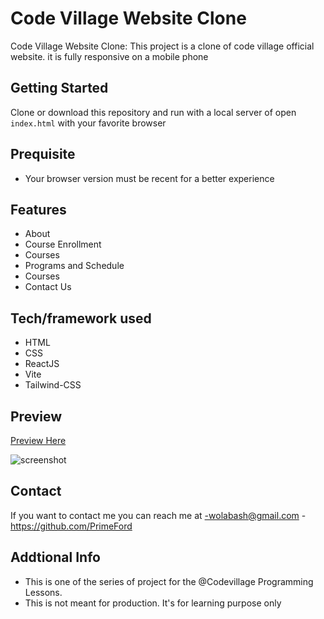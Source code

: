 # Code Village Website Clone

Code Village Website Clone: This project is a clone of code village official website. it is fully responsive on a mobile phone

## Getting Started

Clone or download this repository and run with a local server of open `index.html` with your favorite browser

## Prequisite

- Your browser version must be recent for a better experience

## Features

- About
- Course Enrollment
- Courses
- Programs and Schedule
- Courses
- Contact Us

## Tech/framework used

- HTML
- CSS
- ReactJS
- Vite
- Tailwind-CSS

## Preview

[Preview Here](https://beautiful-heliotrope-b80911.netlify.app)

![screenshot](./media/snip.png)

## Contact

If you want to contact me you can reach me at
-wolabash@gmail.com -https://github.com/PrimeFord

## Addtional Info

- This is one of the series of project for the @Codevillage Programming Lessons.
- This is not meant for production. It's for learning purpose only
